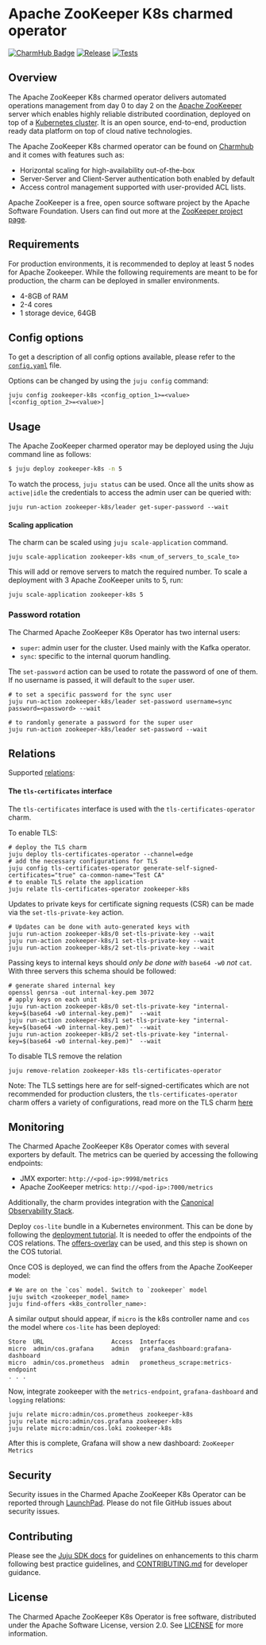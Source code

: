 # Apache ZooKeeper K8s charmed operator

[![CharmHub Badge](https://charmhub.io/zookeeper-k8s/badge.svg)](https://charmhub.io/zookeeper-k8s)
[![Release](https://github.com/canonical/zookeeper-k8s-operator/actions/workflows/release.yaml/badge.svg)](https://github.com/canonical/zookeeper-k8s-operator/actions/workflows/release.yaml)
[![Tests](https://github.com/canonical/zookeeper-k8s-operator/actions/workflows/ci.yaml/badge.svg?branch=main)](https://github.com/canonical/zookeeper-k8s-operator/actions/workflows/ci.yaml?query=branch%3Amain)

## Overview

The Apache ZooKeeper K8s charmed operator delivers automated operations management from day 0 to day 2 on the [Apache ZooKeeper](https://zookeeper.apache.org/) server which enables highly reliable distributed coordination, deployed on top of a [Kubernetes cluster](https://kubernetes.io/). It is an open source, end-to-end, production ready data platform on top of cloud native technologies.

The Apache ZooKeeper K8s charmed operator can be found on [Charmhub](https://charmhub.io/zookeeper-k8s) and it comes with features such as:
- Horizontal scaling for high-availability out-of-the-box
- Server-Server and Client-Server authentication both enabled by default
- Access control management supported with user-provided ACL lists.

Apache ZooKeeper is a free, open source software project by the Apache Software Foundation. Users can find out more at the [ZooKeeper project page](https://zookeeper.apache.org/).

## Requirements

For production environments, it is recommended to deploy at least 5 nodes for Apache Zookeeper.
While the following requirements are meant to be for production, the charm can be deployed in smaller environments.

- 4-8GB of RAM
- 2-4 cores
- 1 storage device, 64GB

## Config options

To get a description of all config options available, please refer to the [`config.yaml`](https://github.com/canonical/zookeeper-k8s-operator/blob/main/config.yaml) file.

Options can be changed by using the `juju config` command:

```shell
juju config zookeeper-k8s <config_option_1>=<value> [<config_option_2>=<value>]
```

## Usage

The Apache ZooKeeper charmed operator may be deployed using the Juju command line as follows:

```bash
$ juju deploy zookeeper-k8s -n 5
```

To watch the process, `juju status` can be used. Once all the units show as `active|idle` the credentials to access the admin user can be queried with:

```shell
juju run-action zookeeper-k8s/leader get-super-password --wait 
```

#### Scaling application

The charm can be scaled using `juju scale-application` command.

```shell
juju scale-application zookeeper-k8s <num_of_servers_to_scale_to>
```

This will add or remove servers to match the required number. To scale a deployment with 3 Apache ZooKeeper units to 5, run:

```shell
juju scale-application zookeeper-k8s 5
```

### Password rotation

The Charmed Apache ZooKeeper K8s Operator has two internal users:

- `super`: admin user for the cluster. Used mainly with the Kafka operator.
- `sync`: specific to the internal quorum handling. 

The `set-password` action can be used to rotate the password of one of them. If no username is passed, it will default to the `super` user.
```shell
# to set a specific password for the sync user
juju run-action zookeeper-k8s/leader set-password username=sync password=<password> --wait

# to randomly generate a password for the super user
juju run-action zookeeper-k8s/leader set-password --wait
```

## Relations

Supported [relations](https://juju.is/docs/olm/relations):

#### The `tls-certificates` interface

The `tls-certificates` interface is used with the `tls-certificates-operator` charm.

To enable TLS:

```shell
# deploy the TLS charm 
juju deploy tls-certificates-operator --channel=edge
# add the necessary configurations for TLS
juju config tls-certificates-operator generate-self-signed-certificates="true" ca-common-name="Test CA" 
# to enable TLS relate the application 
juju relate tls-certificates-operator zookeeper-k8s
```

Updates to private keys for certificate signing requests (CSR) can be made via the `set-tls-private-key` action.

```shell
# Updates can be done with auto-generated keys with
juju run-action zookeeper-k8s/0 set-tls-private-key --wait
juju run-action zookeeper-k8s/1 set-tls-private-key --wait
juju run-action zookeeper-k8s/2 set-tls-private-key --wait
```

Passing keys to internal keys should *only be done with* `base64 -w0` *not* `cat`. With three servers this schema should be followed:

```shell
# generate shared internal key
openssl genrsa -out internal-key.pem 3072
# apply keys on each unit
juju run-action zookeeper-k8s/0 set-tls-private-key "internal-key=$(base64 -w0 internal-key.pem)"  --wait
juju run-action zookeeper-k8s/1 set-tls-private-key "internal-key=$(base64 -w0 internal-key.pem)"  --wait
juju run-action zookeeper-k8s/2 set-tls-private-key "internal-key=$(base64 -w0 internal-key.pem)"  --wait
```

To disable TLS remove the relation

```shell
juju remove-relation zookeeper-k8s tls-certificates-operator
```

Note: The TLS settings here are for self-signed-certificates which are not recommended for production clusters, the `tls-certificates-operator` charm offers a variety of configurations, read more on the TLS charm [here](https://charmhub.io/tls-certificates-operator)

## Monitoring

The Charmed Apache ZooKeeper K8s Operator comes with several exporters by default. The metrics can be queried by accessing the following endpoints:

- JMX exporter: `http://<pod-ip>:9998/metrics`
- Apache ZooKeeper metrics: `http://<pod-ip>:7000/metrics`

Additionally, the charm provides integration with the [Canonical Observability Stack](https://charmhub.io/topics/canonical-observability-stack).

Deploy `cos-lite` bundle in a Kubernetes environment. This can be done by following the [deployment tutorial](https://charmhub.io/topics/canonical-observability-stack/tutorials/install-microk8s). It is needed to offer the endpoints of the COS relations. The [offers-overlay](https://github.com/canonical/cos-lite-bundle/blob/main/overlays/offers-overlay.yaml) can be used, and this step is shown on the COS tutorial.

Once COS is deployed, we can find the offers from the Apache ZooKeeper model:

```shell
# We are on the `cos` model. Switch to `zookeeper` model
juju switch <zookeeper_model_name>
juju find-offers <k8s_controller_name>:
```

A similar output should appear, if `micro` is the k8s controller name and `cos` the model where `cos-lite` has been deployed:

```
Store  URL                   Access  Interfaces                         
micro  admin/cos.grafana     admin   grafana_dashboard:grafana-dashboard
micro  admin/cos.prometheus  admin   prometheus_scrape:metrics-endpoint
. . .
```

Now, integrate zookeeper with the `metrics-endpoint`, `grafana-dashboard` and `logging` relations:

```shell
juju relate micro:admin/cos.prometheus zookeeper-k8s
juju relate micro:admin/cos.grafana zookeeper-k8s
juju relate micro:admin/cos.loki zookeeper-k8s
```

After this is complete, Grafana will show a new dashboard: `ZooKeeper Metrics`

## Security

Security issues in the Charmed Apache ZooKeeper K8s Operator can be reported through [LaunchPad](https://wiki.ubuntu.com/DebuggingSecurity#How%20to%20File). Please do not file GitHub issues about security issues.


## Contributing

Please see the [Juju SDK docs](https://juju.is/docs/sdk) for guidelines on enhancements to this charm following best practice guidelines, and [CONTRIBUTING.md](https://github.com/canonical/zookeeper-k8s-operator/blob/main/CONTRIBUTING.md) for developer guidance.


## License

The Charmed Apache ZooKeeper K8s Operator is free software, distributed under the Apache Software License, version 2.0. See [LICENSE](https://github.com/canonical/zookeeper-k8s-operator/blob/main/LICENSE) for more information.
